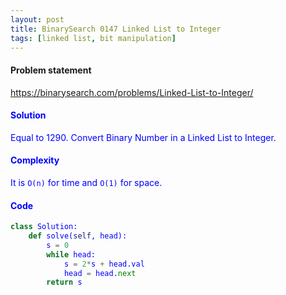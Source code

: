 ```yaml
---
layout: post
title: BinarySearch 0147 Linked List to Integer
tags: [linked list, bit manipulation]
---
```


#### Problem statement

<a href="https://binarysearch.com/problems/Linked-List-to-Integer/"> <font color = blue>https://binarysearch.com/problems/Linked-List-to-Integer/

#### Solution
Equal to 1290. Convert Binary Number in a Linked List to Integer.

#### Complexity
It is `O(n)` for time and `O(1)` for space.

#### Code
```python
class Solution:
    def solve(self, head):
        s = 0
        while head:
            s = 2*s + head.val
            head = head.next
        return s
```
